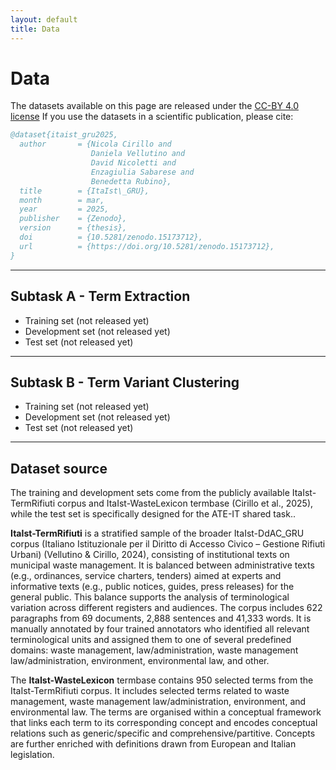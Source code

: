 ```yaml
---
layout: default
title: Data
---
```


# Data

The datasets available on this page are released under the [CC-BY 4.0 license](https://creativecommons.org/licenses/by/4.0/)
If you use the datasets in a scientific publication, please cite:

```bibtex
@dataset{itaist_gru2025,
  author       = {Nicola Cirillo and
                  Daniela Vellutino and
                  David Nicoletti and
                  Enzagiulia Sabarese and
                  Benedetta Rubino},
  title        = {ItaIst\_GRU},
  month        = mar,
  year         = 2025,
  publisher    = {Zenodo},
  version      = {thesis},
  doi          = {10.5281/zenodo.15173712},
  url          = {https://doi.org/10.5281/zenodo.15173712},
}
```


---
## Subtask A - Term Extraction

- Training set (not released yet)
- Development set (not released yet)
- Test set (not released yet)

---
## Subtask B - Term Variant Clustering
- Training set (not released yet)
- Development set (not released yet)
- Test set (not released yet)

---
## Dataset source
The training and development sets come from the publicly available ItaIst-TermRifiuti corpus and ItaIst-WasteLexicon termbase (Cirillo et al., 2025), while the test set is specifically designed for the ATE-IT shared task..

**ItaIst-TermRifiuti** is a stratified sample of the broader ItaIst-DdAC_GRU corpus (Italiano Istituzionale per il Diritto di Accesso Civico – Gestione Rifiuti Urbani) (Vellutino & Cirillo, 2024), consisting of institutional texts on municipal waste management.
It is balanced between administrative texts (e.g., ordinances, service charters, tenders) aimed at experts and informative texts (e.g., public notices, guides, press releases) for the general public.
This balance supports the analysis of terminological variation across different registers and audiences.
The corpus includes 622 paragraphs from 69 documents, 2,888 sentences and 41,333 words.
It is manually annotated by four trained annotators who identified all relevant terminological units and assigned them to one of several predefined domains: waste management, law/administration, waste management law/administration, environment, environmental law, and other.

The **ItaIst-WasteLexicon** termbase contains 950 selected terms from the ItaIst-TermRifiuti corpus.
It includes selected terms related to waste management, waste management law/administration, environment, and environmental law.
The terms are organised within a conceptual framework that links each term to its corresponding concept and encodes conceptual relations such as generic/specific and comprehensive/partitive.
Concepts are further enriched with definitions drawn from European and Italian legislation.
